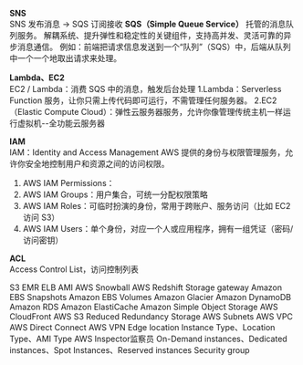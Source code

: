 **SNS**  
SNS 发布消息 → SQS 订阅接收
**SQS（Simple Queue Service）** 
托管的消息队列服务。
解耦系统、提升弹性和稳定性的关键组件，支持高并发、灵活可靠的异步消息通信。
例如：前端把请求信息发送到一个“队列”（SQS）中，后端从队列中一个一个地取出请求来处理。

**Lambda、EC2**  
EC2 / Lambda：消费 SQS 中的消息，触发后台处理
1.Lambda：Serverless Function 服务，让你只需上传代码即可运行，不需管理任何服务器。
2.EC2（Elastic Compute Cloud）：弹性云服务器服务，允许你像管理传统主机一样运行虚拟机--全功能云服务器

**IAM**  
IAM：Identity and Access Management AWS 提供的身份与权限管理服务，允许你安全地控制用户和资源之间的访问权限。
1. AWS IAM Permissions：
2. AWS IAM Groups：用户集合，可统一分配权限策略
3. AWS IAM Roles：可临时扮演的身份，常用于跨账户、服务访问（比如 EC2 访问 S3）
4. AWS IAM Users：单个身份，对应一个人或应用程序，拥有一组凭证（密码/访问密钥）

**ACL**  
Access Control List，访问控制列表

S3
EMR
ELB
AMI
AWS Snowball
AWS Redshift
Storage gateway
Amazon EBS Snapshots
Amazon EBS Volumes
Amazon Glacier
Amazon DynamoDB
Amazon RDS
Amazon ElastiCache
Amazon Simple Object Storage
AWS CloudFront
AWS S3 Reduced Redundancy Storage
AWS Subnets
AWS VPC
AWS Direct Connect
AWS VPN
Edge location
Instance Type、Location Type、AMI Type
AWS Inspector监察员
On-Demand instances、Dedicated instances、Spot Instances、Reserved instances
Security group




